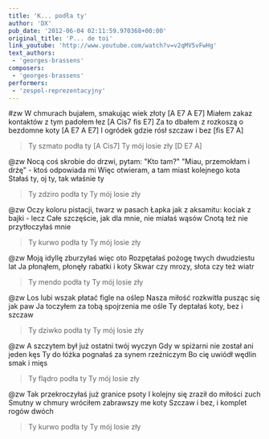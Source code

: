 ```yaml
---
title: 'K... podła ty'
author: 'DX'
pub_date: '2012-06-04 02:11:59.970368+00:00'
original_title: 'P... de toi'
link_youtube: 'http://www.youtube.com/watch?v=v2qMV5vFwHg'
text_authors:
 - 'georges-brassens'
composers:
 - 'georges-brassens'
performers:
 - 'zespol-reprezentacyjny'
---
```


#zw
W chmurach bujałem, smakując wiek złoty [A E7 A E7]
Miałem zakaz kontaktów z tym padołem łez [A Cis7 fis E7]
Za to dbałem z rozkoszą o bezdomne koty [A E7 A E7]
I ogródek gdzie rósł szczaw i bez [fis E7 A]
>Ty szmato podła ty [A Cis7]
>Ty mój losie zły [D E7 A]

@zw
Nocą coś skrobie do drzwi, pytam: "Kto tam?"
"Miau, przemokłam i drżę" - ktoś odpowiada mi
Więc otwieram, a tam miast kolejnego kota
Stałaś ty, oj ty, tak właśnie ty
>Ty zdziro podła ty
>Ty mój losie zły

@zw
Oczy koloru pistacji, twarz w pasach
Łapka jak z aksamitu: kociak z bajki - lecz
Całe szczęście, jak dla mnie, nie miałaś wąsów
Cnotą też nie przytłoczyłaś mnie
>Ty kurwo podła ty
>Ty mój losie zły

@zw
Moją idyllę zburzyłaś więc oto
Rozpętałaś pożogę twych dwudziestu lat
Ja płonąłem, płonęły rabatki i koty
Skwar czy mrozy, słota czy też wiatr
>Ty mendo podła ty
>Ty mój losie zły

@zw
Los lubi wszak płatać figle na oślep
Nasza miłość rozkwitła pusząc się jak paw
Ja toczyłem za tobą spojrzenia me ośle
Ty deptałaś koty, bez i szczaw
>Ty dziwko podła ty
>Ty mój losie zły

@zw
A szczytem był już ostatni twój wyczyn
Gdy w spiżarni nie został ani jeden kęs
Ty do łóżka pognałaś za synem rzeźniczym
Bo cię uwiódł wędlin smak i mięs
>Ty flądro podła ty
>Ty mój losie zły

@zw
Tak przekroczyłaś już granice psoty
I kolejny się zraził do miłości zuch
Smutny w chmury wróciłem zabrawszy me koty
Szczaw i bez, i komplet rogów dwóch
>Ty kurwo podła ty
>Ty mój losie zły